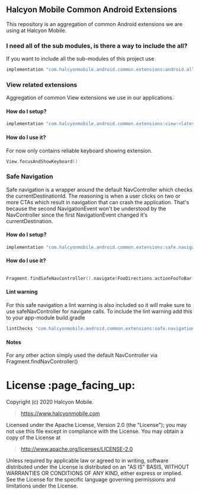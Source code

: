 ## Halcyon Mobile Common Android Extensions

This repository is an aggregation of common Android extensions we are using at Halcyon Mobile.

### I need all of the sub modules, is there a way to include the all?

If you want to include all the sub-modules of this project use
```gradle
implementation "com.halcyonmobile.android.common.extensions:android.all:<latest-version>"
```

### View related extensions

Aggregation of common View extensions we use in our applications.

#### How do I setup?

```gradle
implementation "com.halcyonmobile.android.common.extensions:view:<latest-version>"
```

#### How do I use it?

For now only contains reliable keyboard showing extension.

```kotlin
View.focusAndShowKeyboard()
```

### Safe Navigation

Safe navigation is a wrapper around the default NavController which checks the currentDestinationId.
The reasoning is when a user clicks on two or more CTAs which result in navigation that can crash the application.
That's because the second NavigationEvent won't be understood by the NavController since the first NavigationEvent changed it's currentDestination.

#### How do I setup?

```gradle
implementation "com.halcyonmobile.android.common.extensions:safe.navigation:<latest-version>"
```

#### How do I use it?

```kotlin

Fragment.findSafeNavController().navigate(FooDirections.actionFooToBar())

```

#### Lint warning

For this safe navigation a lint warning is also included so it will make sure to use safeNavController for navigate calls.
To include the lint warning add this to your app-module build.gradle
```gradle
lintChecks "com.halcyonmobile.android.common.extensions:safe.navigation.lint:<latest-version>"
```

#### Notes
For any other action simply used the default NavController via Fragment.findNavController()



<h1 id="license">License :page_facing_up:</h1>

Copyright (c) 2020 Halcyon Mobile.
> https://www.halcyonmobile.com

Licensed under the Apache License, Version 2.0 (the "License");
you may not use this file except in compliance with the License.
You may obtain a copy of the License at

> http://www.apache.org/licenses/LICENSE-2.0

Unless required by applicable law or agreed to in writing, software
distributed under the License is distributed on an "AS IS" BASIS,
WITHOUT WARRANTIES OR CONDITIONS OF ANY KIND, either express or implied.
See the License for the specific language governing permissions and
limitations under the License.